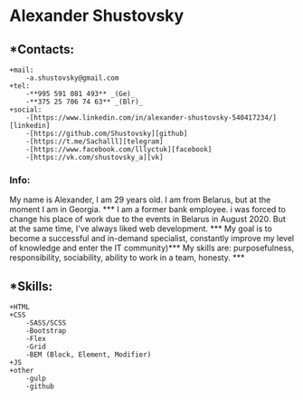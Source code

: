 # Alexander Shustovsky
## *Contacts:
	+mail:
		-a.shustovsky@gmail.com
	+tel:
		-**995 591 081 493** _(Ge)_
		-**375 25 706 74 63** _(Blr)_
	+social:
		-[https://www.linkedin.com/in/alexander-shustovsky-540417234/][linkedin]
		-[https://github.com/Shustovsky][github]
		-[https://t.me/Sachalll][telegram]
		-[https://www.facebook.com/lllyctuk][facebook]
		-[https://vk.com/shustovsky_a][vk]

### Info:
My name is Alexander, I am 29 years old. I am from Belarus, but at the moment I am in Georgia. ***
I am a former bank employee. i was forced to change his place of work due to the events in Belarus in August 2020. But at the same time, I've always liked web development. ***
My goal is to become a successful and in-demand specialist, constantly improve my level of knowledge and enter the IT community)***
My skills are: purposefulness, responsibility, sociability, ability to work in a team, honesty. ***

## *Skills:
	+HTML
	+CSS
		-SASS/SCSS
		-Bootstrap
		-Flex
		-Grid
		-BEM (Block, Element, Modifier)
	+JS
	+other
		-gulp
		-github

